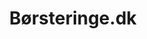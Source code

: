 ---
title: 'Børsteringe.dk'
description: 'Lorem ipsum dolor sit amet'
pubDate: '21 jan 2024'
heroImage: '/project/børsteringe.jpeg'
isPost: false
colSize: 2
rowSize: 2
type: "Freelance"
---